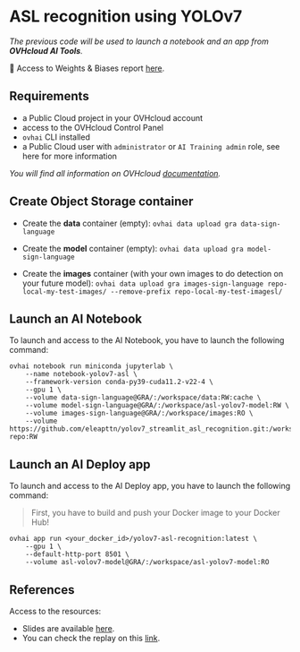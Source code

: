 # ASL recognition using YOLOv7

*The previous code will be used to launch a notebook and an app from **OVHcloud AI Tools**.*

📄 Access to Weights & Biases report [here](https://api.wandb.ai/links/asl-alphabet-data-augment-ovh/wau6k1rd).

## Requirements

- a Public Cloud project in your OVHcloud account
- access to the OVHcloud Control Panel
- `ovhai` CLI installed
- a Public Cloud user with `administrator` or `AI Training admin` role, see here for more information

*You will find all information on OVHcloud [documentation](https://docs.ovh.com/gb/en/publiccloud/ai/).*

## Create Object Storage container 

- Create the **data** container (empty): `ovhai data upload gra data-sign-language`

- Create the **model** container (empty): `ovhai data upload gra model-sign-language`

- Create the **images** container (with your own images to do detection on your future model): `ovhai data upload gra images-sign-language repo-local-my-test-images/ --remove-prefix repo-local-my-test-imagesl/`

## Launch an AI Notebook

To launch and access to the AI Notebook, you have to launch the following command:

```
ovhai notebook run miniconda jupyterlab \
	--name notebook-yolov7-asl \
	--framework-version conda-py39-cuda11.2-v22-4 \
	--gpu 1 \
	--volume data-sign-language@GRA/:/workspace/data:RW:cache \
	--volume model-sign-language@GRA/:/workspace/asl-yolov7-model:RW \
	--volume images-sign-language@GRA/:/workspace/images:RO \
	--volume https://github.com/eleapttn/yolov7_streamlit_asl_recognition.git:/workspace/github-repo:RW
```

## Launch an AI Deploy app

To launch and access to the AI Deploy app, you have to launch the following command:

> First, you have to build and push your Docker image to your Docker Hub!

```
ovhai app run <your_docker_id>/yolov7-asl-recognition:latest \
	--gpu 1 \
	--default-http-port 8501 \
	--volume asl-volov7-model@GRA/:/workspace/asl-yolov7-model:RO
```

## References 

Access to the resources:

- Slides are available [here](https://noti.st/eleapttn/ZuK1ot/what-if-ai-was-the-solution-to-understand-sign-language).
- You can check the replay on this [link](https://summit2022.aiforhealth.fr/onlinesession/5c6f487b-9252-ed11-819a-000d3a45cc82).

